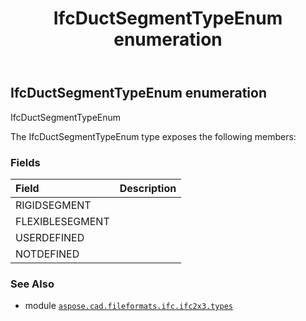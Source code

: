 ﻿---
title: IfcDuctSegmentTypeEnum enumeration
second_title: Aspose.CAD for Python via .NET API References
description: 
type: docs
weight: 2140
url: /python-net/aspose.cad.fileformats.ifc.ifc2x3.types/ifcductsegmenttypeenum/
is_root: false
---

## IfcDuctSegmentTypeEnum enumeration

IfcDuctSegmentTypeEnum



The IfcDuctSegmentTypeEnum type exposes the following members:

### Fields
| Field | Description |
| :- | :- |
| RIGIDSEGMENT |  |
| FLEXIBLESEGMENT |  |
| USERDEFINED |  |
| NOTDEFINED |  |



### See Also
* module [`aspose.cad.fileformats.ifc.ifc2x3.types`](..)
